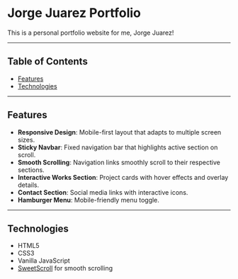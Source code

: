 # Jorge Juarez Portfolio

This is a personal portfolio website for me, Jorge Juarez!

---

## Table of Contents

- [Features](#features)  
- [Technologies](#technologies)  

---

## Features

- **Responsive Design**: Mobile-first layout that adapts to multiple screen sizes.  
- **Sticky Navbar**: Fixed navigation bar that highlights active section on scroll.  
- **Smooth Scrolling**: Navigation links smoothly scroll to their respective sections.  
- **Interactive Works Section**: Project cards with hover effects and overlay details.  
- **Contact Section**: Social media links with interactive icons.  
- **Hamburger Menu**: Mobile-friendly menu toggle.  

---

## Technologies

- HTML5  
- CSS3  
- Vanilla JavaScript  
- [SweetScroll](https://github.com/tsuyoshiwada/sweet-scroll) for smooth scrolling  


